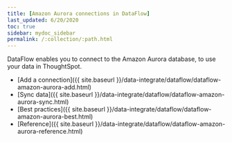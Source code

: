 ```yaml
---
title: [Amazon Aurora connections in DataFlow]
last_updated: 6/20/2020
toc: true
sidebar: mydoc_sidebar
permalink: /:collection/:path.html
---
```

DataFlow enables you to connect to the Amazon Aurora database, to use your data in ThoughtSpot.

- [Add a connection]({{ site.baseurl }}/data-integrate/dataflow/dataflow-amazon-aurora-add.html)
- [Sync data]({{ site.baseurl }}/data-integrate/dataflow/dataflow-amazon-aurora-sync.html)
- [Best practices]({{ site.baseurl }}/data-integrate/dataflow/dataflow-amazon-aurora-best.html)
- [Reference]({{ site.baseurl }}/data-integrate/dataflow/dataflow-amazon-aurora-reference.html)
